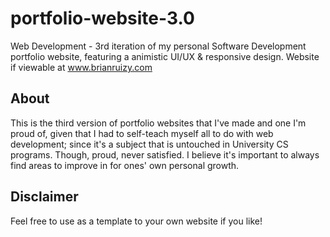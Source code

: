 # portfolio-website-3.0
Web Development - 3rd iteration of my personal Software Development portfolio website, featuring a animistic UI/UX &amp; responsive design.
Website if viewable at www.brianruizy.com
## About 
This is the third version of portfolio websites that I've made and one I'm proud of, given that I had to self-teach myself all to do with web development; since it's a subject that is untouched in University CS programs. Though, proud, never satisfied. I believe it's important to always find areas to improve in for ones' own personal growth.

## Disclaimer
Feel free to use as a template to your own website if you like!
